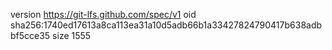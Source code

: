 version https://git-lfs.github.com/spec/v1
oid sha256:1740ed17613a8ca113ea31a10d5adb66b1a33427824790417b638adbbf5cce35
size 1555
